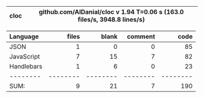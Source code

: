 cloc|github.com/AlDanial/cloc v 1.94  T=0.06 s (163.0 files/s, 3948.8 lines/s)
--- | ---

Language|files|blank|comment|code
:-------|-------:|-------:|-------:|-------:
JSON|1|0|0|85
JavaScript|7|15|7|82
Handlebars|1|6|0|23
--------|--------|--------|--------|--------
SUM:|9|21|7|190
